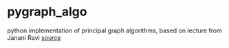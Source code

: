 # pygraph_algo
python implementation of principal graph algorithms, based on lecture from
Janani Ravi
[source](https://app.pluralsight.com/library/courses/graph-algorithms-python/table-of-contents)
